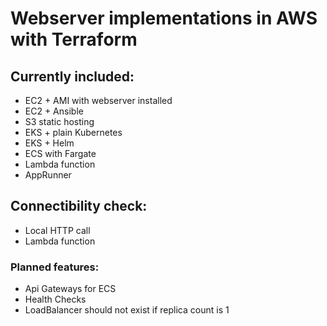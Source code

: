 # Webserver implementations in AWS with Terraform
## Currently included:
- EC2 + AMI with webserver installed 
- EC2 + Ansible
- S3 static hosting
- EKS + plain Kubernetes
- EKS + Helm
- ECS with Fargate
- Lambda function
- AppRunner
## Connectibility check:
- Local HTTP call
- Lambda function
### Planned features:
- Api Gateways for ECS
- Health Checks
- LoadBalancer should not exist if replica count is 1
